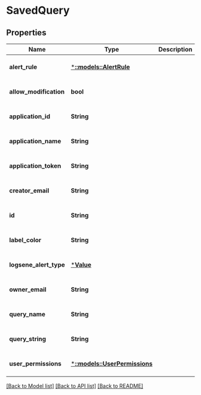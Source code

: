 # SavedQuery

## Properties
| Name                   | Type                                                 | Description | Notes                        |
| ---------------------- | ---------------------------------------------------- | ----------- | ---------------------------- |
| **alert_rule**         | [***::models::AlertRule**](AlertRule.md)             |             | [optional] [default to null] |
| **allow_modification** | **bool**                                             |             | [optional] [default to null] |
| **application_id**     | **String**                                           |             | [optional] [default to null] |
| **application_name**   | **String**                                           |             | [optional] [default to null] |
| **application_token**  | **String**                                           |             | [optional] [default to null] |
| **creator_email**      | **String**                                           |             | [optional] [default to null] |
| **id**                 | **String**                                           |             | [optional] [default to null] |
| **label_color**        | **String**                                           |             | [optional] [default to null] |
| **logsene_alert_type** | [***Value**](Value.md)                               |             | [optional] [default to null] |
| **owner_email**        | **String**                                           |             | [optional] [default to null] |
| **query_name**         | **String**                                           |             | [optional] [default to null] |
| **query_string**       | **String**                                           |             | [optional] [default to null] |
| **user_permissions**   | [***::models::UserPermissions**](UserPermissions.md) |             | [optional] [default to null] |

[[Back to Model list]](../README.md#documentation-for-models) [[Back to API list]](../README.md#documentation-for-api-endpoints) [[Back to README]](../README.md)
